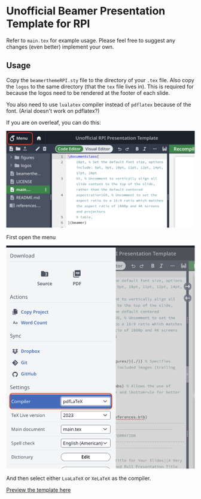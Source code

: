 # Unofficial Beamer Presentation Template for RPI

Refer to `main.tex` for example usage.
Please feel free to suggest any changes (even better) implement your own.

## Usage

Copy the `beamerthemeRPI.sty` file to the directory of your `.tex` file.
Also copy the `logos` to the same directory (that the `tex` file lives in).
This is required for because the logos need to be rendered at the footer of each slide.

You also need to use `lualatex` compiler instead of `pdflatex` because of the font. (Arial doesn't work on pdflatex?)

If you are on overleaf, you can do this:

![](./figures/overleaf-menu.png)

First open the menu

![](./figures/overleaf-compiler.png)

And then select either `LuaLaTeX` or `XeLaTeX` as the compiler.

[Preview the template here](./main.pdf)
